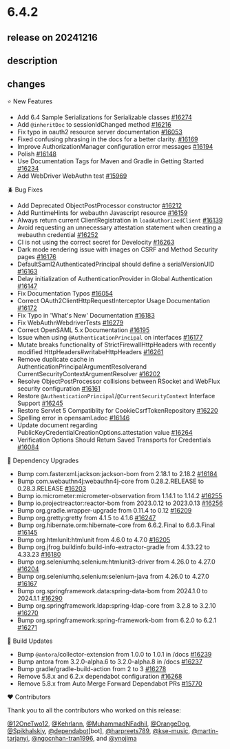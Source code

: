 # 6.4.2

## release on 20241216
## description
## changes
⭐ New Features

* Add 6.4 Sample Serializations for Serializable classes <a href="https://github.com/spring-projects/spring-security/issues/16274" data-hovercard-type="issue" data-hovercard-url="/spring-projects/spring-security/issues/16274/hovercard">#16274</a>
* Add <code>@inheritDoc</code> to sessionIdChanged method <a href="https://github.com/spring-projects/spring-security/pull/16216" data-hovercard-type="pull_request" data-hovercard-url="/spring-projects/spring-security/pull/16216/hovercard">#16216</a>
* Fix typo in oauth2 resource server documentation <a href="https://github.com/spring-projects/spring-security/pull/16053" data-hovercard-type="pull_request" data-hovercard-url="/spring-projects/spring-security/pull/16053/hovercard">#16053</a>
* Fixed confusing phrasing in the docs for a better clarity. <a href="https://github.com/spring-projects/spring-security/pull/16169" data-hovercard-type="pull_request" data-hovercard-url="/spring-projects/spring-security/pull/16169/hovercard">#16169</a>
* Improve AuthorizationManager configuration error messages <a href="https://github.com/spring-projects/spring-security/pull/16194" data-hovercard-type="pull_request" data-hovercard-url="/spring-projects/spring-security/pull/16194/hovercard">#16194</a>
* Polish <a href="https://github.com/spring-projects/spring-security/pull/16148" data-hovercard-type="pull_request" data-hovercard-url="/spring-projects/spring-security/pull/16148/hovercard">#16148</a>
* Use Documentation Tags for Maven and Gradle in Getting Started <a href="https://github.com/spring-projects/spring-security/pull/16234" data-hovercard-type="pull_request" data-hovercard-url="/spring-projects/spring-security/pull/16234/hovercard">#16234</a>
* Add WebDriver WebAuthn test <a href="https://github.com/spring-projects/spring-security/pull/15969" data-hovercard-type="pull_request" data-hovercard-url="/spring-projects/spring-security/pull/15969/hovercard">#15969</a>

🪲 Bug Fixes

* Add Deprecated ObjectPostProcessor constructor <a href="https://github.com/spring-projects/spring-security/pull/16212" data-hovercard-type="pull_request" data-hovercard-url="/spring-projects/spring-security/pull/16212/hovercard">#16212</a>
* Add RuntimeHints for webauthn Javascript resource <a href="https://github.com/spring-projects/spring-security/pull/16159" data-hovercard-type="pull_request" data-hovercard-url="/spring-projects/spring-security/pull/16159/hovercard">#16159</a>
* Always return current ClientRegistration in <code>loadAuthorizedClient</code> <a href="https://github.com/spring-projects/spring-security/issues/16139" data-hovercard-type="issue" data-hovercard-url="/spring-projects/spring-security/issues/16139/hovercard">#16139</a>
* Avoid requesting an unnecessary attestation statement when creating a webauthn credential <a href="https://github.com/spring-projects/spring-security/pull/16252" data-hovercard-type="pull_request" data-hovercard-url="/spring-projects/spring-security/pull/16252/hovercard">#16252</a>
* CI is not using the correct secret for Develocity <a href="https://github.com/spring-projects/spring-security/issues/16263" data-hovercard-type="issue" data-hovercard-url="/spring-projects/spring-security/issues/16263/hovercard">#16263</a>
* Dark mode rendering issue with images on CSRF and Method Security pages <a href="https://github.com/spring-projects/spring-security/issues/16176" data-hovercard-type="issue" data-hovercard-url="/spring-projects/spring-security/issues/16176/hovercard">#16176</a>
* DefaultSaml2AuthenticatedPrincipal should define a serialVersionUID <a href="https://github.com/spring-projects/spring-security/issues/16163" data-hovercard-type="issue" data-hovercard-url="/spring-projects/spring-security/issues/16163/hovercard">#16163</a>
* Delay initialization of AuthenticationProvider in Global Authentication <a href="https://github.com/spring-projects/spring-security/issues/16147" data-hovercard-type="issue" data-hovercard-url="/spring-projects/spring-security/issues/16147/hovercard">#16147</a>
* Fix Documentation Typos <a href="https://github.com/spring-projects/spring-security/pull/16054" data-hovercard-type="pull_request" data-hovercard-url="/spring-projects/spring-security/pull/16054/hovercard">#16054</a>
* Correct OAuth2ClientHttpRequestInterceptor Usage Documentation <a href="https://github.com/spring-projects/spring-security/pull/16172" data-hovercard-type="pull_request" data-hovercard-url="/spring-projects/spring-security/pull/16172/hovercard">#16172</a>
* Fix Typo in 'What's New' Documentation <a href="https://github.com/spring-projects/spring-security/pull/16183" data-hovercard-type="pull_request" data-hovercard-url="/spring-projects/spring-security/pull/16183/hovercard">#16183</a>
* Fix WebAuthnWebdriverTests <a href="https://github.com/spring-projects/spring-security/pull/16279" data-hovercard-type="pull_request" data-hovercard-url="/spring-projects/spring-security/pull/16279/hovercard">#16279</a>
* Correct OpenSAML 5.x Documentation <a href="https://github.com/spring-projects/spring-security/pull/16195" data-hovercard-type="pull_request" data-hovercard-url="/spring-projects/spring-security/pull/16195/hovercard">#16195</a>
* Issue when using <code>@AuthenticationPrincipal</code> on interfaces <a href="https://github.com/spring-projects/spring-security/issues/16177" data-hovercard-type="issue" data-hovercard-url="/spring-projects/spring-security/issues/16177/hovercard">#16177</a>
* Mutate breaks functionality of StrictFirewallHttpHeaders with recently modified HttpHeaders#writabeHttpHeaders <a href="https://github.com/spring-projects/spring-security/issues/16261" data-hovercard-type="issue" data-hovercard-url="/spring-projects/spring-security/issues/16261/hovercard">#16261</a>
* Remove duplicate cache in AuthenticationPrincipalArgumentResolverand CurrentSecurityContextArgumentResolver <a href="https://github.com/spring-projects/spring-security/pull/16202" data-hovercard-type="pull_request" data-hovercard-url="/spring-projects/spring-security/pull/16202/hovercard">#16202</a>
* Resolve ObjectPostProcessor collisions between RSocket and WebFlux security configuration <a href="https://github.com/spring-projects/spring-security/issues/16161" data-hovercard-type="issue" data-hovercard-url="/spring-projects/spring-security/issues/16161/hovercard">#16161</a>
* Restore <code>@AuthenticationPrincipal</code>/<code>@CurrentSecurityContext</code> Interface Support <a href="https://github.com/spring-projects/spring-security/pull/16245" data-hovercard-type="pull_request" data-hovercard-url="/spring-projects/spring-security/pull/16245/hovercard">#16245</a>
* Restore Servlet 5 Compatiblity for CookieCsrfTokenRepository <a href="https://github.com/spring-projects/spring-security/issues/16220" data-hovercard-type="issue" data-hovercard-url="/spring-projects/spring-security/issues/16220/hovercard">#16220</a>
* Spelling error in opensaml.adoc <a href="https://github.com/spring-projects/spring-security/pull/16146" data-hovercard-type="pull_request" data-hovercard-url="/spring-projects/spring-security/pull/16146/hovercard">#16146</a>
* Update document regarding PublicKeyCredentialCreationOptions.attestation value <a href="https://github.com/spring-projects/spring-security/pull/16264" data-hovercard-type="pull_request" data-hovercard-url="/spring-projects/spring-security/pull/16264/hovercard">#16264</a>
* Verification Options Should Return Saved Transports for Credentials <a href="https://github.com/spring-projects/spring-security/issues/16084" data-hovercard-type="issue" data-hovercard-url="/spring-projects/spring-security/issues/16084/hovercard">#16084</a>

🔨 Dependency Upgrades

* Bump com.fasterxml.jackson:jackson-bom from 2.18.1 to 2.18.2 <a href="https://github.com/spring-projects/spring-security/pull/16184" data-hovercard-type="pull_request" data-hovercard-url="/spring-projects/spring-security/pull/16184/hovercard">#16184</a>
* Bump com.webauthn4j:webauthn4j-core from 0.28.2.RELEASE to 0.28.3.RELEASE <a href="https://github.com/spring-projects/spring-security/pull/16203" data-hovercard-type="pull_request" data-hovercard-url="/spring-projects/spring-security/pull/16203/hovercard">#16203</a>
* Bump io.micrometer:micrometer-observation from 1.14.1 to 1.14.2 <a href="https://github.com/spring-projects/spring-security/pull/16255" data-hovercard-type="pull_request" data-hovercard-url="/spring-projects/spring-security/pull/16255/hovercard">#16255</a>
* Bump io.projectreactor:reactor-bom from 2023.0.12 to 2023.0.13 <a href="https://github.com/spring-projects/spring-security/pull/16256" data-hovercard-type="pull_request" data-hovercard-url="/spring-projects/spring-security/pull/16256/hovercard">#16256</a>
* Bump org.gradle.wrapper-upgrade from 0.11.4 to 0.12 <a href="https://github.com/spring-projects/spring-security/pull/16209" data-hovercard-type="pull_request" data-hovercard-url="/spring-projects/spring-security/pull/16209/hovercard">#16209</a>
* Bump org.gretty:gretty from 4.1.5 to 4.1.6 <a href="https://github.com/spring-projects/spring-security/pull/16247" data-hovercard-type="pull_request" data-hovercard-url="/spring-projects/spring-security/pull/16247/hovercard">#16247</a>
* Bump org.hibernate.orm:hibernate-core from 6.6.2.Final to 6.6.3.Final <a href="https://github.com/spring-projects/spring-security/pull/16145" data-hovercard-type="pull_request" data-hovercard-url="/spring-projects/spring-security/pull/16145/hovercard">#16145</a>
* Bump org.htmlunit:htmlunit from 4.6.0 to 4.7.0 <a href="https://github.com/spring-projects/spring-security/pull/16205" data-hovercard-type="pull_request" data-hovercard-url="/spring-projects/spring-security/pull/16205/hovercard">#16205</a>
* Bump org.jfrog.buildinfo:build-info-extractor-gradle from 4.33.22 to 4.33.23 <a href="https://github.com/spring-projects/spring-security/pull/16180" data-hovercard-type="pull_request" data-hovercard-url="/spring-projects/spring-security/pull/16180/hovercard">#16180</a>
* Bump org.seleniumhq.selenium:htmlunit3-driver from 4.26.0 to 4.27.0 <a href="https://github.com/spring-projects/spring-security/pull/16204" data-hovercard-type="pull_request" data-hovercard-url="/spring-projects/spring-security/pull/16204/hovercard">#16204</a>
* Bump org.seleniumhq.selenium:selenium-java from 4.26.0 to 4.27.0 <a href="https://github.com/spring-projects/spring-security/pull/16167" data-hovercard-type="pull_request" data-hovercard-url="/spring-projects/spring-security/pull/16167/hovercard">#16167</a>
* Bump org.springframework.data:spring-data-bom from 2024.1.0 to 2024.1.1 <a href="https://github.com/spring-projects/spring-security/pull/16290" data-hovercard-type="pull_request" data-hovercard-url="/spring-projects/spring-security/pull/16290/hovercard">#16290</a>
* Bump org.springframework.ldap:spring-ldap-core from 3.2.8 to 3.2.10 <a href="https://github.com/spring-projects/spring-security/pull/16270" data-hovercard-type="pull_request" data-hovercard-url="/spring-projects/spring-security/pull/16270/hovercard">#16270</a>
* Bump org.springframework:spring-framework-bom from 6.2.0 to 6.2.1 <a href="https://github.com/spring-projects/spring-security/pull/16271" data-hovercard-type="pull_request" data-hovercard-url="/spring-projects/spring-security/pull/16271/hovercard">#16271</a>

🔩 Build Updates

* Bump <code>@antora</code>/collector-extension from 1.0.0 to 1.0.1 in /docs <a href="https://github.com/spring-projects/spring-security/pull/16239" data-hovercard-type="pull_request" data-hovercard-url="/spring-projects/spring-security/pull/16239/hovercard">#16239</a>
* Bump antora from 3.2.0-alpha.6 to 3.2.0-alpha.8 in /docs <a href="https://github.com/spring-projects/spring-security/pull/16237" data-hovercard-type="pull_request" data-hovercard-url="/spring-projects/spring-security/pull/16237/hovercard">#16237</a>
* Bump gradle/gradle-build-action from 2 to 3 <a href="https://github.com/spring-projects/spring-security/pull/16278" data-hovercard-type="pull_request" data-hovercard-url="/spring-projects/spring-security/pull/16278/hovercard">#16278</a>
* Remove 5.8.x and 6.2.x dependabot configuration <a href="https://github.com/spring-projects/spring-security/issues/16268" data-hovercard-type="issue" data-hovercard-url="/spring-projects/spring-security/issues/16268/hovercard">#16268</a>
* Remove 5.8.x from Auto Merge Forward Dependabot PRs <a href="https://github.com/spring-projects/spring-security/issues/15770" data-hovercard-type="issue" data-hovercard-url="/spring-projects/spring-security/issues/15770/hovercard">#15770</a>

❤️ Contributors

Thank you to all the contributors who worked on this release:

<a class="user-mention notranslate" data-hovercard-type="user" data-hovercard-url="/users/12OneTwo12/hovercard" data-octo-click="hovercard-link-click" data-octo-dimensions="link_type:self" href="https://github.com/12OneTwo12">@12OneTwo12</a>, <a class="user-mention notranslate" data-hovercard-type="user" data-hovercard-url="/users/Kehrlann/hovercard" data-octo-click="hovercard-link-click" data-octo-dimensions="link_type:self" href="https://github.com/Kehrlann">@Kehrlann</a>, <a class="user-mention notranslate" data-hovercard-type="user" data-hovercard-url="/users/MuhammadNFadhil/hovercard" data-octo-click="hovercard-link-click" data-octo-dimensions="link_type:self" href="https://github.com/MuhammadNFadhil">@MuhammadNFadhil</a>, <a class="user-mention notranslate" data-hovercard-type="user" data-hovercard-url="/users/OrangeDog/hovercard" data-octo-click="hovercard-link-click" data-octo-dimensions="link_type:self" href="https://github.com/OrangeDog">@OrangeDog</a>, <a class="user-mention notranslate" data-hovercard-type="user" data-hovercard-url="/users/Spikhalskiy/hovercard" data-octo-click="hovercard-link-click" data-octo-dimensions="link_type:self" href="https://github.com/Spikhalskiy">@Spikhalskiy</a>, <a class="user-mention notranslate" data-hovercard-type="organization" data-hovercard-url="/orgs/dependabot/hovercard" data-octo-click="hovercard-link-click" data-octo-dimensions="link_type:self" href="https://github.com/dependabot">@dependabot</a>[bot], <a class="user-mention notranslate" data-hovercard-type="user" data-hovercard-url="/users/harpreets789/hovercard" data-octo-click="hovercard-link-click" data-octo-dimensions="link_type:self" href="https://github.com/harpreets789">@harpreets789</a>, <a class="user-mention notranslate" data-hovercard-type="user" data-hovercard-url="/users/kse-music/hovercard" data-octo-click="hovercard-link-click" data-octo-dimensions="link_type:self" href="https://github.com/kse-music">@kse-music</a>, <a class="user-mention notranslate" data-hovercard-type="user" data-hovercard-url="/users/martin-tarjanyi/hovercard" data-octo-click="hovercard-link-click" data-octo-dimensions="link_type:self" href="https://github.com/martin-tarjanyi">@martin-tarjanyi</a>, <a class="user-mention notranslate" data-hovercard-type="user" data-hovercard-url="/users/ngocnhan-tran1996/hovercard" data-octo-click="hovercard-link-click" data-octo-dimensions="link_type:self" href="https://github.com/ngocnhan-tran1996">@ngocnhan-tran1996</a>, and <a class="user-mention notranslate" data-hovercard-type="user" data-hovercard-url="/users/ynojima/hovercard" data-octo-click="hovercard-link-click" data-octo-dimensions="link_type:self" href="https://github.com/ynojima">@ynojima</a>


